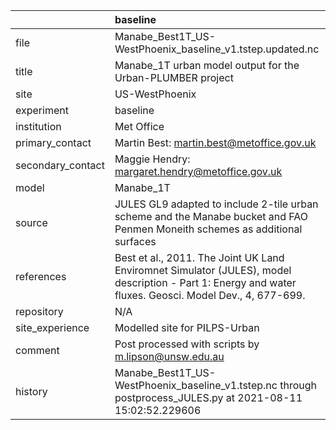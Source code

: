 |                   | baseline                                                                                                                                                |
|:------------------|:--------------------------------------------------------------------------------------------------------------------------------------------------------|
| file              | Manabe_Best1T_US-WestPhoenix_baseline_v1.tstep.updated.nc                                                                                               |
| title             | Manabe_1T urban model output for the Urban-PLUMBER project                                                                                              |
| site              | US-WestPhoenix                                                                                                                                          |
| experiment        | baseline                                                                                                                                                |
| institution       | Met Office                                                                                                                                              |
| primary_contact   | Martin Best: martin.best@metoffice.gov.uk                                                                                                               |
| secondary_contact | Maggie Hendry: margaret.hendry@metoffice.gov.uk                                                                                                         |
| model             | Manabe_1T                                                                                                                                               |
| source            | JULES GL9 adapted to include 2-tile urban scheme and the Manabe bucket and FAO Penmen Moneith schemes as additional surfaces                            |
| references        | Best et al., 2011. The Joint UK Land Enviromnet Simulator (JULES), model description - Part 1: Energy and water fluxes. Geosci. Model Dev., 4, 677-699. |
| repository        | N/A                                                                                                                                                     |
| site_experience   | Modelled site for PILPS-Urban                                                                                                                           |
| comment           | Post processed with scripts by m.lipson@unsw.edu.au                                                                                                     |
| history           | Manabe_Best1T_US-WestPhoenix_baseline_v1.tstep.nc through postprocess_JULES.py at 2021-08-11 15:02:52.229606                                            |
